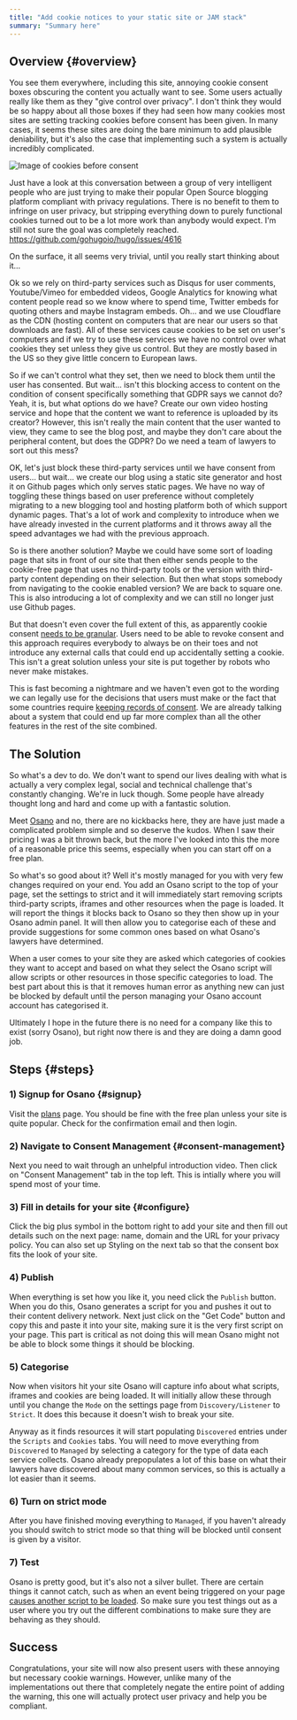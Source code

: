 ```yaml
---
title: "Add cookie notices to your static site or JAM stack"
summary: "Summary here"
---
```


## Overview {#overview}

You see them everywhere, including this site, annoying cookie consent boxes obscuring the content you actually want to see. Some users actually really like them as they "give control over privacy". I don't think they would be so happy about all those boxes if they had seen how many cookies most sites are setting tracking cookies before consent has been given. In many cases, it seems these sites are doing the bare minimum to add plausible deniability, but it's also the case that implementing such a system is actually incredibly complicated.

![Image of cookies before consent](/runbooks/images/cookie-consent.png)

Just have a look at this conversation between a group of very intelligent people who are just trying to make their popular Open Source blogging platform compliant with privacy regulations. There is no benefit to them to infringe on user privacy, but stripping everything down to purely functional cookies turned out to be a lot more work than anybody would expect. I'm still not sure the goal was completely reached. https://github.com/gohugoio/hugo/issues/4616

On the surface, it all seems very trivial, until you really start thinking about it...

Ok so we rely on third-party services such as Disqus for user comments, Youtube/Vimeo for embedded videos, Google Analytics for knowing what content people read so we know where to spend time, Twitter embeds for quoting others and maybe Instagram embeds. Oh... and we use Cloudflare as the CDN (hosting content on computers that are near our users so that downloads are fast). All of these services cause cookies to be set on user's computers and if we try to use these services we have no control over what cookies they set unless they give us control. But they are mostly based in the US so they give little concern to European laws.

So if we can't control what they set, then we need to block them until the user has consented. But wait... isn't this blocking access to content on the condition of consent specifically something that GDPR says we cannot do? Yeah, it is, but what options do we have? Create our own video hosting service and hope that the content we want to reference is uploaded by its creator? However, this isn't really the main content that the user wanted to view, they came to see the blog post, and maybe they don't care about the peripheral content, but does the GDPR? Do we need a team of lawyers to sort out this mess?

OK, let's just block these third-party services until we have consent from users... but wait... we create our blog using a static site generator and host it on Github pages which only serves static pages. We have no way of toggling these things based on user preference without completely migrating to a new blogging tool and hosting platform both of which support dynamic pages. That's a lot of work and complexity to introduce when we have already invested in the current platforms and it throws away all the speed advantages we had with the previous approach.

So is there another solution? Maybe we could have some sort of loading page that sits in front of our site that then either sends people to the cookie-free page that uses no third-party tools or the version with third-party content depending on their selection. But then what stops somebody from navigating to the cookie enabled version? We are back to square one. This is also introducing a lot of complexity and we can still no longer just use Github pages.

But that doesn't even cover the full extent of this, as apparently cookie consent [needs to be granular](https://www.pinsentmasons.com/out-law/news/granular-approach-to-cookie-consent-required-in-spain). Users need to be able to revoke consent and this approach requires everybody to always be on their toes and not introduce any external calls that could end up accidentally setting a cookie. This isn't a great solution unless your site is put together by robots who never make mistakes.

This is fast becoming a nightmare and we haven't even got to the wording we can legally use for the decisions that users must make or the fact that some countries require [keeping records of consent](https://www.iubenda.com/en/help/5525-cookies-gdpr-requirements#records). We are already talking about a system that could end up far more complex than all the other features in the rest of the site combined.

## The Solution

So what's a dev to do. We don't want to spend our lives dealing with what is actually a very complex legal, social and technical challenge that's constantly changing. We're in luck though. Some people have already thought long and hard and come up with a fantastic solution.

Meet [Osano](https://www.osano.com/cookieconsent) and no, there are no kickbacks here, they are have just made a complicated problem simple and so deserve the kudos. When I saw their pricing I was a bit thrown back, but the more I've looked into this the more of a reasonable price this seems, especially when you can start off on a free plan.

So what's so good about it? Well it's mostly managed for you with very few changes required on your end. You add an Osano script to the top of your page, set the settings to strict and it will immediately start removing scripts third-party scripts, iframes and other resources when the page is loaded. It will report the things it blocks back to Osano so they then show up in your Osano admin panel. It will then allow you to categorise each of these and provide suggestions for some common ones based on what Osano's lawyers have determined.

When a user comes to your site they are asked which categories of cookies they want to accept and based on what they select the Osano script will allow scripts or other resources in those specific categories to load. The best part about this is that it removes human error as anything new can just be blocked by default until the person managing your Osano account account has categorised it.

Ultimately I hope in the future there is no need for a company like this to exist (sorry Osano), but right now there is and they are doing a damn good job.

## Steps {#steps}

### 1) Signup for Osano {#signup}

Visit the [plans](https://www.osano.com/plans) page. You should be fine with the free plan unless your site is quite popular. Check for the confirmation email and then login.

### 2) Navigate to Consent Management {#consent-management}

Next you need to wait through an unhelpful introduction video. Then click on "Consent Management" tab in the top left. This is intially where you will spend most of your time.

### 3) Fill in details for your site {#configure}

Click the big plus symbol in the bottom right to add your site and then fill out details such on the next page: name, domain and the URL for your privacy policy. You can also set up Styling on the next tab so that the consent box fits the look of your site.

### 4) Publish

When everything is set how you like it, you need click the `Publish` button. When you do this, Osano generates a script for you and pushes it out to their content delivery network. Next just click on the "Get Code" button and copy this and paste it into your site, making sure it is the very first script on your page. This part is critical as not doing this will mean Osano might not be able to block some things it should be blocking.

### 5) Categorise

Now when visitors hit your site Osano will capture info about what scripts, iframes and cookies are being loaded. It will initially allow these through until you change the `Mode` on the settings page from `Discovery/Listener` to `Strict`. It does this because it doesn't wish to break your site.

Anyway as it finds resources it will start populating `Discovered` entries under the `Scripts` and `Cookies` tabs. You will need to move everything from `Discovered` to `Managed` by selecting a category for the type of data each service collects. Osano already prepopulates a lot of this base on what their lawyers have discovered about many common services, so this is actually a lot easier than it seems.

### 6) Turn on strict mode

After you have finished moving everything to `Managed`, if you haven't already you should switch to strict mode so that thing will be blocked until consent is given by a visitor.

### 7) Test

Osano is pretty good, but it's also not a silver bullet. There are certain things it cannot catch, such as when an event being triggered on your page [causes another script to be loaded](https://docs.osano.com/article/19-developer-documentation). So make sure you test things out as a user where you try out the different combinations to make sure they are behaving as they should.

## Success

Congratulations, your site will now also present users with these annoying but necessary cookie warnings. However, unlike many of the implementations out there that completely negate the entire point of adding the warning, this one will actually protect user privacy and help you be compliant.
